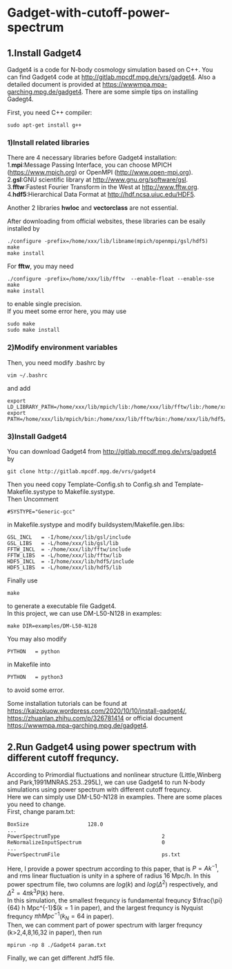 # Gadget-with-cutoff-power-spectrum

## 1.Install Gadget4

Gadget4 is a code for N-body cosmology simulation based on C++. You can find Gadget4 code at http://gitlab.mpcdf.mpg.de/vrs/gadget4. Also a detailed document is provided at https://wwwmpa.mpa-garching.mpg.de/gadget4. There are some simple tips on installing Gadegt4.   
   
First, you need C++ compiler:
```
sudo apt-get install g++
```
### 1)Install related libraries
There are 4 necessary libraries before Gadget4 installation:   
1.**mpi**:Message Passing Interface, you can choose MPICH (https://www.mpich.org) or OpenMPI (http://www.open-mpi.org).   
2.**gsl**:GNU scientific library at http://www.gnu.org/software/gsl.   
3.**fftw**:Fastest Fourier Transform in the West at http://www.fftw.org.   
4.**hdf5**:Hierarchical Data Format at http://hdf.ncsa.uiuc.edu/HDF5.   

Another 2 libraries **hwloc** and **vectorclass** are not essential.   

After downloading from official websites, these libraries can be esaily installed by   
```
./configure -prefix=/home/xxx/lib/libname(mpich/openmpi/gsl/hdf5)
make
make install
```

For **fftw**, you may need   
```
./configure -prefix=/home/xxx/lib/fftw  --enable-float --enable-sse
make
make install
```
to enable single precision.   
If you meet some error here, you may use   
```
sudo make
sudo make install
```
### 2)Modify environment variables
Then, you need modify .bashrc by
```
vim ~/.bashrc
```
and add
```
export LD_LIBRARY_PATH=/home/xxx/lib/mpich/lib:/home/xxx/lib/fftw/lib:/home/xxx/lib/hdf5/lib:/home/xxx/lib/gsl/lib:$LD_LIBRARY_PATH
export PATH=/home/xxx/lib/mpich/bin:/home/xxx/lib/fftw/bin:/home/xxx/lib/hdf5/bin:/home/xxx/lib/gsl/bin:$PATH
```
### 3)Install Gadget4
You can download Gadget4 from http://gitlab.mpcdf.mpg.de/vrs/gadget4 by 
```
git clone http://gitlab.mpcdf.mpg.de/vrs/gadget4
```
Then you need copy Template-Config.sh to Config.sh and Template-Makefile.systype to Makefile.systype.   
Then Uncomment
```
#SYSTYPE="Generic-gcc"
```
in Makefile.systype and modify buildsystem/Makefile.gen.libs:
```
GSL_INCL   = -I/home/xxx/lib/gsl/include
GSL_LIBS   = -L/home/xxx/lib/gsl/lib
FFTW_INCL  = -/home/xxx/lib/fftw/include
FFTW_LIBS  = -L/home/xxx/lib/fftw/lib
HDF5_INCL  = -I/home/xxx/lib/hdf5/include
HDF5_LIBS  = -L/home/xxx/lib/hdf5/lib
```
Finally use 
```
make
```
to generate a executable file Gadget4.   
In this project, we can use DM-L50-N128 in examples:
```
make DIR=examples/DM-L50-N128
```
You may also modify 
```
PYTHON   = python
```
in Makefile into 
```
PYTHON   = python3
```
to avoid some error.

Some installation tutorials can be found at https://kaizokuow.wordpress.com/2020/10/10/install-gadget4/, https://zhuanlan.zhihu.com/p/326781414 or official document https://wwwmpa.mpa-garching.mpg.de/gadget4.

## 2.Run Gadget4 using power spectrum with different cutoff frequncy.
According to Primordial fluctuations and nonlinear structure (Little,Winberg and Park,1991MNRAS.253..295L), we can use Gadget4 to run N-body simulations using power spectrum with different cutoff frequncy.   
Here we can simply use DM-L50-N128 in examples. There are some places you need to change.   
First, change param.txt:
```
BoxSize                   128.0
...
PowerSpectrumType                                 2
ReNormalizeInputSpectrum                          0
...
PowerSpectrumFile                                 ps.txt
```
Here, I provide a power spectrum according to this paper, that is $P=Ak^{-1}$, and rms linear fluctuation is unity in a sphere of radius 16 Mpc/h. In this power spectrum file, two columns are $log(k)$ and $log(\Delta^2)$ respectively, and $\Delta^2=4\pi k^3 P(k)$ here.   
In this simulation, the smallest frequncy is fundamental frequncy $\frac{\pi}{64} h Mpc^{-1}$($k=1$ in paper), and the largest frequncy is Nyquist frequncy $\pi h Mpc^{-1}$($k_N=64$ in paper).   
Then, we can comment part of power spectrum with larger frequncy (k>2,4,8,16,32 in paper), then run
```
mpirun -np 8 ./Gadget4 param.txt
```
Finally, we can get different .hdf5 file.
